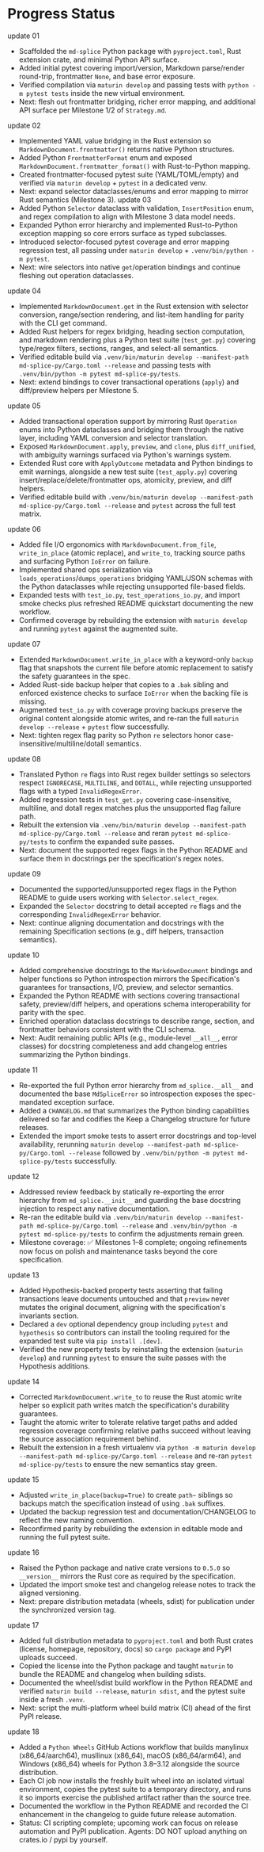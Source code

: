 # Progress Status

update 01
- Scaffolded the `md-splice` Python package with `pyproject.toml`, Rust extension crate, and minimal Python API surface.
- Added initial pytest covering import/version, Markdown parse/render round-trip, frontmatter `None`, and base error exposure.
- Verified compilation via `maturin develop` and passing tests with `python -m pytest tests` inside the new virtual environment.
- Next: flesh out frontmatter bridging, richer error mapping, and additional API surface per Milestone 1/2 of `Strategy.md`.

update 02
- Implemented YAML value bridging in the Rust extension so `MarkdownDocument.frontmatter()` returns native Python structures.
- Added Python `FrontmatterFormat` enum and exposed `MarkdownDocument.frontmatter_format()` with Rust-to-Python mapping.
- Created frontmatter-focused pytest suite (YAML/TOML/empty) and verified via `maturin develop` + `pytest` in a dedicated venv.
- Next: expand selector dataclasses/enums and error mapping to mirror Rust semantics (Milestone 3).
update 03
- Added Python `Selector` dataclass with validation, `InsertPosition` enum, and regex compilation to align with Milestone 3 data model needs.
- Expanded Python error hierarchy and implemented Rust-to-Python exception mapping so core errors surface as typed subclasses.
- Introduced selector-focused pytest coverage and error mapping regression test, all passing under `maturin develop` + `.venv/bin/python -m pytest`.
- Next: wire selectors into native `get`/operation bindings and continue fleshing out operation dataclasses.

update 04
- Implemented `MarkdownDocument.get` in the Rust extension with selector conversion, range/section rendering, and list-item handling for parity with the CLI get command.
- Added Rust helpers for regex bridging, heading section computation, and markdown rendering plus a Python test suite (`test_get.py`) covering type/regex filters, sections, ranges, and select-all semantics.
- Verified editable build via `.venv/bin/maturin develop --manifest-path md-splice-py/Cargo.toml --release` and passing tests with `.venv/bin/python -m pytest md-splice-py/tests`.
- Next: extend bindings to cover transactional operations (`apply`) and diff/preview helpers per Milestone 5.

update 05
- Added transactional operation support by mirroring Rust `Operation` enums into Python dataclasses and bridging them through the native layer, including YAML conversion and selector translation.
- Exposed `MarkdownDocument.apply`, `preview`, and `clone`, plus `diff_unified`, with ambiguity warnings surfaced via Python's warnings system.
- Extended Rust core with `ApplyOutcome` metadata and Python bindings to emit warnings, alongside a new test suite (`test_apply.py`) covering insert/replace/delete/frontmatter ops, atomicity, preview, and diff helpers.
- Verified editable build with `.venv/bin/maturin develop --manifest-path md-splice-py/Cargo.toml --release` and `pytest` across the full test matrix.

update 06
- Added file I/O ergonomics with `MarkdownDocument.from_file`, `write_in_place` (atomic replace), and `write_to`, tracking source paths and surfacing Python `IoError` on failure.
- Implemented shared ops serialization via `loads_operations`/`dumps_operations` bridging YAML/JSON schemas with the Python dataclasses while rejecting unsupported file-based fields.
- Expanded tests with `test_io.py`, `test_operations_io.py`, and import smoke checks plus refreshed README quickstart documenting the new workflow.
- Confirmed coverage by rebuilding the extension with `maturin develop` and running `pytest` against the augmented suite.

update 07
- Extended `MarkdownDocument.write_in_place` with a keyword-only `backup` flag that snapshots the current file before atomic replacement to satisfy the safety guarantees in the spec.
- Added Rust-side backup helper that copies to a `.bak` sibling and enforced existence checks to surface `IoError` when the backing file is missing.
- Augmented `test_io.py` with coverage proving backups preserve the original content alongside atomic writes, and re-ran the full `maturin develop --release` + `pytest` flow successfully.
- Next: tighten regex flag parity so Python `re` selectors honor case-insensitive/multiline/dotall semantics.

update 08
- Translated Python `re` flags into Rust regex builder settings so selectors respect `IGNORECASE`, `MULTILINE`, and `DOTALL`, while rejecting unsupported flags with a typed `InvalidRegexError`.
- Added regression tests in `test_get.py` covering case-insensitive, multiline, and dotall regex matches plus the unsupported flag failure path.
- Rebuilt the extension via `.venv/bin/maturin develop --manifest-path md-splice-py/Cargo.toml --release` and reran `pytest md-splice-py/tests` to confirm the expanded suite passes.
- Next: document the supported regex flags in the Python README and surface them in docstrings per the specification's regex notes.

update 09
- Documented the supported/unsupported regex flags in the Python README to guide users working with `Selector.select_regex`.
- Expanded the `Selector` docstring to detail accepted `re` flags and the corresponding `InvalidRegexError` behavior.
- Next: continue aligning documentation and docstrings with the remaining Specification sections (e.g., diff helpers, transaction semantics).

update 10
- Added comprehensive docstrings to the `MarkdownDocument` bindings and helper functions so Python introspection mirrors the Specification's guarantees for transactions, I/O, preview, and selector semantics.
- Expanded the Python README with sections covering transactional safety, preview/diff helpers, and operations schema interoperability for parity with the spec.
- Enriched operation dataclass docstrings to describe range, section, and frontmatter behaviors consistent with the CLI schema.
- Next: Audit remaining public APIs (e.g., module-level `__all__`, error classes) for docstring completeness and add changelog entries summarizing the Python bindings.

update 11
- Re-exported the full Python error hierarchy from `md_splice.__all__` and documented the base `MdSpliceError` so introspection exposes the spec-mandated exception surface.
- Added a `CHANGELOG.md` that summarizes the Python binding capabilities delivered so far and codifies the Keep a Changelog structure for future releases.
- Extended the import smoke tests to assert error docstrings and top-level availability, rerunning `maturin develop --manifest-path md-splice-py/Cargo.toml --release` followed by `.venv/bin/python -m pytest md-splice-py/tests` successfully.

update 12
- Addressed review feedback by statically re-exporting the error hierarchy from `md_splice.__init__` and guarding the base docstring injection to respect any native documentation.
- Re-ran the editable build via `.venv/bin/maturin develop --manifest-path md-splice-py/Cargo.toml --release` and `.venv/bin/python -m pytest md-splice-py/tests` to confirm the adjustments remain green.
- Milestone coverage: ✅ Milestones 1–8 complete; ongoing refinements now focus on polish and maintenance tasks beyond the core specification.

update 13
- Added Hypothesis-backed property tests asserting that failing transactions leave documents untouched and that `preview` never mutates the original document, aligning with the specification's invariants section.
- Declared a `dev` optional dependency group including `pytest` and `hypothesis` so contributors can install the tooling required for the expanded test suite via `pip install .[dev]`.
- Verified the new property tests by reinstalling the extension (`maturin develop`) and running `pytest` to ensure the suite passes with the Hypothesis additions.

update 14
- Corrected `MarkdownDocument.write_to` to reuse the Rust atomic write helper so explicit path writes match the specification's durability guarantees.
- Taught the atomic writer to tolerate relative target paths and added regression coverage confirming relative paths succeed without leaving the source association requirement behind.
- Rebuilt the extension in a fresh virtualenv via `python -m maturin develop --manifest-path md-splice-py/Cargo.toml --release` and re-ran `pytest md-splice-py/tests` to ensure the new semantics stay green.

update 15
- Adjusted `write_in_place(backup=True)` to create `path~` siblings so backups match the specification instead of using `.bak` suffixes.
- Updated the backup regression test and documentation/CHANGELOG to reflect the new naming convention.
- Reconfirmed parity by rebuilding the extension in editable mode and running the full pytest suite.

update 16
- Raised the Python package and native crate versions to `0.5.0` so `__version__` mirrors the Rust core as required by the specification.
- Updated the import smoke test and changelog release notes to track the aligned versioning.
- Next: prepare distribution metadata (wheels, sdist) for publication under the synchronized version tag.

update 17
- Added full distribution metadata to `pyproject.toml` and both Rust crates (license, homepage, repository, docs) so `cargo package` and PyPI uploads succeed.
- Copied the license into the Python package and taught `maturin` to bundle the README and changelog when building sdists.
- Documented the wheel/sdist build workflow in the Python README and verified `maturin build --release`, `maturin sdist`, and the pytest suite inside a fresh `.venv`.
- Next: script the multi-platform wheel build matrix (CI) ahead of the first PyPI release.

update 18
- Added a `Python Wheels` GitHub Actions workflow that builds manylinux (x86_64/aarch64), musllinux (x86_64), macOS (x86_64/arm64), and Windows (x86_64) wheels for Python 3.8–3.12 alongside the source distribution.
- Each CI job now installs the freshly built wheel into an isolated virtual environment, copies the pytest suite to a temporary directory, and runs it so imports exercise the published artifact rather than the source tree.
- Documented the workflow in the Python README and recorded the CI enhancement in the changelog to guide future release automation.
- Status: CI scripting complete; upcoming work can focus on release automation and PyPI publication. Agents: DO NOT upload anything on crates.io / pypi by yourself.
